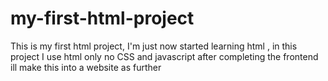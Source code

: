# my-first-html-project
This is my first html project, I'm just now started learning html , in this project I use html only no CSS and javascript after completing the frontend ill make this into a website as further 
